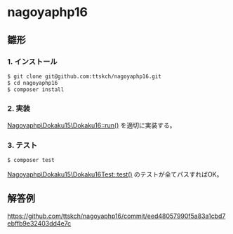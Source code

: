 # nagoyaphp16

## 雛形

### 1. インストール

```bash
$ git clone git@github.com:ttskch/nagoyaphp16.git
$ cd nagoyaphp16
$ composer install
```

### 2. 実装

[Nagoyaphp\Dokaku15\Dokaku16::run()](/src/Dokaku16.php#L9) を適切に実装する。

### 3. テスト

```bash
$ composer test
```

[Nagoyaphp\Dokaku15\Dokaku16Test::test()](/tests/Dokaku16Test.php#L24) のテストが全てパスすればOK。

## 解答例

https://github.com/ttskch/nagoyaphp16/commit/eed48057990f5a83a1cbd7ebffb9e32403dd4e7c
